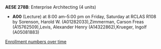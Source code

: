 **AESE 278B**: Enterprise Architecting (4 units)

- **A00** (Lecture) at 8:00 am–5:00 pm on Friday, Saturday at RCLAS R108 by Sorenson, Harold W. (A01282033),Zimmerman, Carson Freas (A15762509),Levis, Alexander Henry (A14322862),Krueger, Ingolf (A05081883)

[Enrollment numbers over time](./AESE278B.tsv)
